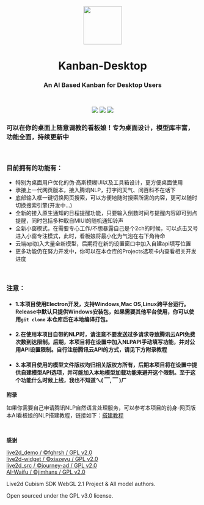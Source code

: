 <p align="center">
<img src="./assets/app.ico" width=100px height=100px></p>
<h1 align="center"> Kanban-Desktop </h1>
<h3 align="center"> An AI Based Kanban for Desktop Users </h3>
<br/>
<p align="center">
<img src="https://img.shields.io/badge/Version-1.4.17 Beta-red.svg?style=flat-square">
<img src="https://img.shields.io/badge/Electron-16.0.7-blue.svg?style=flat-square">
<img src="https://img.shields.io/badge/License-GPL-purple.svg?style=flat-square">
</p>

### 可以在你的桌面上随意调教的看板娘！专为桌面设计，模型库丰富，功能全面，持续更新中

<br/>

### 目前拥有的功能有：

- 特别为桌面用户优化的伪·高斯模糊UI以及工具箱设计，更方便桌面使用
- 承接上一代网页版本，接入腾讯NLP，打字问天气、问百科不在话下
- 底部输入框一键切换网页搜索，可以方便地随时搜索所需的内容，更可以随时切换搜索引擎(开发中...)
- 全新的接入原生通知的日程提醒功能，只要输入倒数时间与提醒内容即可到点提醒，同时包括多种取自MIUI的随机通知铃声
- 全新小窗模式，在需要专心工作/不想暴露自己是个2ch的时候，可以点击叉号进入小窗专注模式，此时，看板娘将最小化为气泡在右下角待命
- 云端api加入大量全新模型，后期将在新的设置窗口中加入自建api填写位置
- 更多功能仍在努力开发中，你可以在本仓库的Projects选项卡内查看相关开发进度

<br/>

### 注意：
- #### 1.本项目使用Electron开发，支持Windows,Mac OS,Linux跨平台运行。Release中默认只提供Windows安装包，如果需要其他平台使用，你可以使用`git clone` 本仓库后在本地编译打包。
- #### 2.在使用本项目自带的NLP时，请注意不要发送过多请求导致腾讯云API免费次数到达限制。后期，本项目将在设置中加入NLPAPI手动填写功能，并对公用API设置限制。自行注册腾讯云API的方式，请见下方附录教程
- #### 3.本项目使用的模型文件版权均归相关版权方所有，后期本项目将在设置中提供自建模型API选项，并可能加入本地模型加载功能来避开这个限制。至于这个功能什么时候上线，我也不知道ㄟ( ▔, ▔ )ㄏ


**附录**

如果你需要自己申请腾讯NLP自然语言处理服务，可以参考本项目的前身-网页版本AI看板娘的NLP搭建教程，链接如下：[搭建教程](https://github.com/JimHans/AI-waifu)

<br/>

**感谢**

[live2d_demo / ©fghrsh / GPL v2.0][1]  
[live2d-widget / ©xiazeyu / GPL v2.0][2]  
[live2d_src / ©journey-ad / GPL v2.0][3]    
[AI-Waifu / ©jimhans / GPL v2.0][4]  

Live2d Cubism SDK WebGL 2.1 Project & All model authors.

Open sourced under the GPL v3.0 license.


  [1]: https://github.com/fghrsh/live2d_demo
  [2]: https://github.com/xiazeyu/live2d-widget.js
  [3]: https://github.com/journey-ad/live2d_src
  [4]: https://github.com/JimHans/AI-waifu